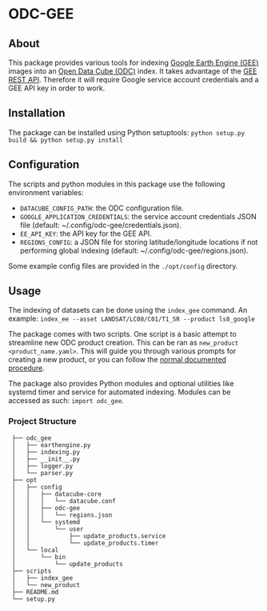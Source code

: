 # ODC-GEE

## About
This package provides various tools for indexing [Google Earth Engine
(GEE)](https://earthengine.google.com/)
images into an [Open Data Cube
(ODC)](https://datacube-core.readthedocs.io/en/latest/index.html) index.  It
takes advantage of the [GEE REST
API](https://developers.google.com/earth-engine/reference). Therefore it will
require Google service account credentials and a GEE API key in order to work.

## Installation
The package can be installed using Python setuptools:
`python setup.py build && python setup.py install`

## Configuration
The scripts and python modules in this package use the following environment
variables:

* `DATACUBE_CONFIG_PATH`: the ODC configuration file.
* `GOOGLE_APPLICATION_CREDENTIALS`: the service account credentials JSON file
  (default: ~/.config/odc-gee/credentials.json).
* `EE_API_KEY`: the API key for the GEE API.
* `REGIONS_CONFIG`: a JSON file for storing latitude/longitude locations if not
  performing global indexing (default: ~/.config/odc-gee/regions.json).

Some example config files are provided in the `./opt/config` directory.

## Usage
The indexing of datasets can be done using the `index_gee` command. An example:
`index_ee --asset LANDSAT/LC08/C01/T1_SR --product ls8_google`

The package comes with two scripts. One script is a basic attempt to streamline
new ODC product creation. This can be ran as `new_product <product_name.yaml>`.
This will guide you through various prompts for creating a new product, or you
can follow the [normal documented
procedure](https://datacube-core.readthedocs.io/en/latest/ops/product.html).

The package also provides Python modules and optional utilities like systemd
timer and service for automated indexing. Modules can be accessed as such:
`import odc_gee`.

### Project Structure

	 ├── odc_gee
	 │   ├── earthengine.py
	 │   ├── indexing.py
	 │   ├── __init__.py
	 │   ├── logger.py
	 │   └── parser.py
	 ├── opt
	 │   ├── config
	 │   │   ├── datacube-core
	 │   │   │   └── datacube.conf
	 │   │   ├── odc-gee
	 │   │   │   └── regions.json
	 │   │   └── systemd
	 │   │       └── user
	 │   │           ├── update_products.service
	 │   │           └── update_products.timer
	 │   └── local
	 │       └── bin
	 │           └── update_products
	 ├── scripts
	 │   ├── index_gee
	 │   └── new_product
	 ├── README.md
	 └── setup.py
